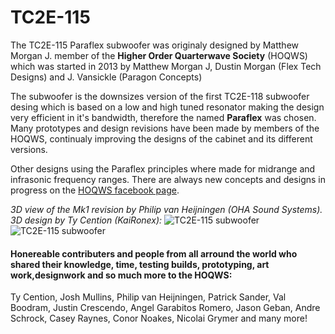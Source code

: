 # TC2E-115
The TC2E-115 Paraflex subwoofer was originaly designed by Matthew Morgan J. member of the **Higher Order Quarterwave Society** (HOQWS) which was started in 2013 by Matthew Morgan J, Dustin Morgan (Flex Tech Designs) and J. Vansickle (Paragon Concepts) 

The subwoofer is the downsizes version of the first TC2E-118 subwoofer desing which is based on a low and high tuned resonator making the design very efficient in it's bandwidth, therefore the named **Paraflex** was chosen. Many prototypes and design revisions have been made by members of the HOQWS, continualy improving the designs of the cabinet and its different versions. 

Other designs using the Paraflex principles where made for midrange and infrasonic frequency ranges. There are always new concepts and designs in progress on the [HOQWS facebook page](https://www.facebook.com/groups/bassaz/). 

*3D view of the Mk1 revision by Philip van Heijningen (OHA Sound Systems). 3D design by Ty Cention (KaiRonex):*
![TC2E-115 subwoofer](https://github.com/High-Order-Quarterwave-Society/TC2E-115/blob/master/TCE2-115-3D-view-001.png)
![TC2E-115 subwoofer](https://github.com/High-Order-Quarterwave-Society/TC2E-115/blob/master/TCE2-115-3D-view-002.png)



 #### Honereable contributers and people from all arround the world who shared their knowledge, time, testing builds, prototyping, art work,designwork and so much more to the HOQWS:
Ty Cention, Josh Mullins, Philip van Heijningen, Patrick Sander, Val Boodram, Justin Crescendo, Angel Garabitos Romero, Jason Geban, Andre Schrock, Casey Raynes, Conor Noakes, Nicolai Grymer and many more!
